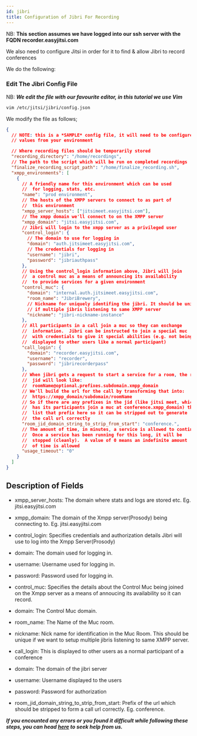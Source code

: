 ```yaml
---
id: jibri
title: Configuration of Jibri For Recording
---
```


NB: **This section assumes we have logged into our ssh server with the FQDN recorder.easyjitsi.com**

We also need to configure Jitsi in order for it to find & allow Jibri to record conferences

We do the following:

### Edit The Jibri Config File

NB: **_We edit the file with our favourite editor, in this tutorial we use Vim_**

```bash
vim /etc/jitsi/jibri/config.json
```

We modify the file as follows;

```json
{
  // NOTE: this is a *SAMPLE* config file, it will need to be configured with
  // values from your environment

  // Where recording files should be temporarily stored
  "recording_directory": "/home/recordings",
  // The path to the script which will be run on completed recordings
  "finalize_recording_script_path": "/home/finalize_recording.sh",
  "xmpp_environments": [
    {
      // A friendly name for this environment which can be used
      //  for logging, stats, etc.
      "name": "prod environment",
      // The hosts of the XMPP servers to connect to as part of
      //  this environment
      "xmpp_server_hosts": ["jitsimeet.easyjitsi.com"],
      // The xmpp domain we'll connect to on the XMPP server
      "xmpp_domain": "jitsi.easyjitsi.com",
      // Jibri will login to the xmpp server as a privileged user
      "control_login": {
        // The domain to use for logging in
        "domain": "auth.jitsimeet.easyjitsi.com",
        // The credentials for logging in
        "username": "jibri",
        "password": "jibriauthpass"
      },
      // Using the control_login information above, Jibri will join
      //  a control muc as a means of announcing its availability
      //  to provide services for a given environment
      "control_muc": {
        "domain": "internal.auth.jitsimeet.easyjitsi.com",
        "room_name": "JibriBrewery",
        // Nickname for uniquely identifing the jibri. It should be unique always
        // if multiple jibris listening to same XMPP server
        "nickname": "jibri-nickname-instance"
      },
      // All participants in a call join a muc so they can exchange
      //  information.  Jibri can be instructed to join a special muc
      //  with credentials to give it special abilities (e.g. not being
      //  displayed to other users like a normal participant)
      "call_login": {
        "domain": "recorder.easyjitsi.com",
        "username": "recorder",
        "password": "jibrirecorderpass"
      },
      // When jibri gets a request to start a service for a room, the room
      //  jid will look like:
      //  roomName@optional.prefixes.subdomain.xmpp_domain
      // We'll build the url for the call by transforming that into:
      //  https://xmpp_domain/subdomain/roomName
      // So if there are any prefixes in the jid (like jitsi meet, which
      //  has its participants join a muc at conference.xmpp_domain) then
      //  list that prefix here so it can be stripped out to generate
      //  the call url correctly
      "room_jid_domain_string_to_strip_from_start": "conference.",
      // The amount of time, in minutes, a service is allowed to continue.
      //  Once a service has been running for this long, it will be
      //  stopped (cleanly).  A value of 0 means an indefinite amount
      //  of time is allowed
      "usage_timeout": "0"
    }
  ]
}
```

## Description of Fields

- xmpp_server_hosts: The domain where stats and logs are stored etc. Eg. jitsi.easyjitsi.com
- xmpp_domain: The domain of the Xmpp server(Prosody) being connecting to. Eg. jitsi.easyjitsi.com
- control_login: Specifies credentials and authorization details Jibri will use to log into the Xmpp Server(Prosody)

- domain: The domain used for logging in.
- username: Username used for logging in.
- password: Password used for logging in.

- control_muc: Specifies the details about the Control Muc being joined on the Xmpp server as a means of annoucing its availability so it can record.
- domain: The Control Muc domain.
- room_name: The Name of the Muc room.
- nickname: Nick name for identification in the Muc Room. This should be unique if we want to setup multiple jibris listening to same XMPP server.
- call_login: This is displayed to other users as a normal participant of a conference

- domain: The domain of the jibri server
- username: Username displayed to the users
- password: Password for authorization
- room_jid_domain_string_to_strip_from_start: Prefix of the url which should be stripped to form a call url correctly. Eg. conference.

**_If you encounted any errors or you found it difficult while following these steps, you can head [here](https://docs.easyjitsi.com/docs/help) to seek help from us._**
